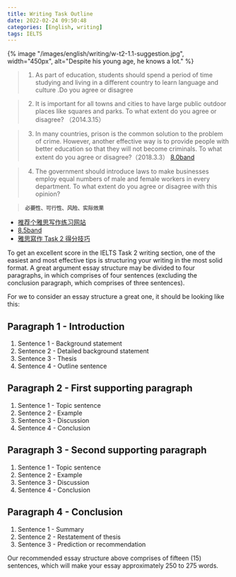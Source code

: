 ```yaml
---
title: Writing Task Outline
date: 2022-02-24 09:50:48
categories: [English, writing]
tags: IELTS
---
```


{% image "/images/english/writing/w-t2-1.1-suggestion.jpg", width="450px", alt="Despite his young age, he knows a lot." %}

<!-- more -->

> 1. As part of education, students should spend a period of time studying and living in a different country to learn language and culture .Do you agree or disagree

> 2. It is important for all towns and cities to have large public outdoor places like squares and parks. To what extent do you agree or disagree? （2014.3.15）

> 3. In many countries, prison is the common solution to the problem of crime. However, another effective way is to provide people with better education so that they will not become criminals. To what extent do you agree or disagree?（2018.3.3） [8.0band](https://writing9.com/text/603269719e689200183c3c5c-prison-is-the-common-way-in-most-countries-to-solve)

> 4. The government should introduce laws to make businesses employ equal numbers of male and female workers in every department. To what extent do you agree or disagree with this opinion?

> **`必要性、可行性、风险、实际效果`**

- [推荐个雅思写作练习网站](https://zhuanlan.zhihu.com/p/70666609)
- [8.5band](https://writing9.com/text/5f6361b1a812600018635d65)
- [雅思寫作 Task 2 得分技巧](https://noworries-english.com/about-ielts/ielts-skill-writing-task2/)

To get an excellent score in the IELTS Task 2 writing section, one of the easiest and most effective tips is structuring your writing in the most solid format. A great argument essay structure may be divided to four paragraphs, in which comprises of four sentences (excluding the conclusion paragraph, which comprises of three sentences).

For we to consider an essay structure a great one, it should be looking like this:

## Paragraph 1 - Introduction

 1. Sentence 1 - Background statement
 2. Sentence 2 - Detailed background statement
 3. Sentence 3 - Thesis
 4. Sentence 4 - Outline sentence

## Paragraph 2 - First supporting paragraph

 1. Sentence 1 - Topic sentence
 2. Sentence 2 - Example
 3. Sentence 3 - Discussion
 4. Sentence 4 - Conclusion

## Paragraph 3 - Second supporting paragraph

 1. Sentence 1 - Topic sentence
 2. Sentence 2 - Example
 3. Sentence 3 - Discussion
 4. Sentence 4 - Conclusion

## Paragraph 4 - Conclusion

 1. Sentence 1 - Summary
 2. Sentence 2 - Restatement of thesis
 3. Sentence 3 - Prediction or recommendation
 
Our recommended essay structure above comprises of fifteen (15) sentences, which will make your essay approximately 250 to 275 words.